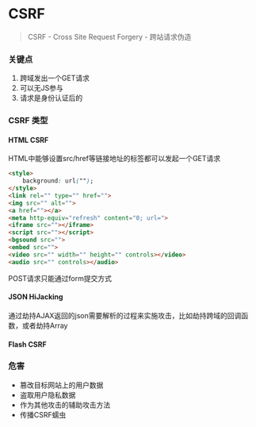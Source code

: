 # CSRF

> CSRF - Cross Site Request Forgery -  跨站请求伪造

### 关键点

1. 跨域发出一个GET请求
2. 可以无JS参与
3. 请求是身份认证后的

### CSRF 类型

#### HTML CSRF

HTML中能够设置src/href等链接地址的标签都可以发起一个GET请求
```html
<style>
    background: url("");
</style>
<link rel="" type="" href="">
<img src="" alt="">
<a href=""></a>
<meta http-equiv="refresh" content="0; url=">
<iframe src=""></iframe>
<script src=""></script>
<bgsound src="">
<embed src="">
<video src="" width="" height="" controls></video>
<audio src="" controls></audio>
```

POST请求只能通过form提交方式

#### JSON HiJacking

通过劫持AJAX返回的json需要解析的过程来实施攻击，比如劫持跨域的回调函数，或者劫持Array

#### Flash CSRF

### 危害

- 篡改目标网站上的用户数据
- 盗取用户隐私数据
- 作为其他攻击的辅助攻击方法
- 传播CSRF蠕虫

